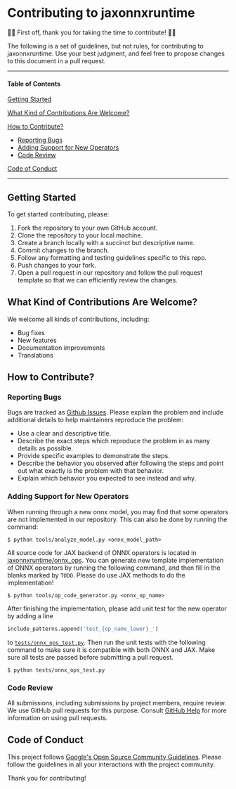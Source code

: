 # Contributing to jaxonnxruntime

🎉🎉 First off, thank you for taking the time to contribute! 🎉🎉

The following is a set of guidelines, but not rules, for contributing to jaxonnxruntime.
Use your best judgment, and feel free to propose changes to this document in a pull request.

---

#### Table of Contents

[Getting Started](#getting-started)

[What Kind of Contributions Are Welcome?](#what-kind-of-contributions-are-welcome)

[How to Contribute?](#how-to-contribute)
* [Reporting Bugs](#reporting-bugs)
* [Adding Support for New Operators](#adding-support-for-new-operators)
* [Code Review](#code-review)

[Code of Conduct](#code-of-conduct)

---

## Getting Started

To get started contributing, please:

1. Fork the repository to your own GitHub account.
2. Clone the repository to your local machine.
3. Create a branch locally with a succinct but descriptive name.
4. Commit changes to the branch.
5. Follow any formatting and testing guidelines specific to this repo.
6. Push changes to your fork.
7. Open a pull request in our repository and follow the pull request template so that we can efficiently review the changes.

## What Kind of Contributions Are Welcome?

We welcome all kinds of contributions, including:

* Bug fixes
* New features
* Documentation improvements
* Translations

## How to Contribute?

### Reporting Bugs

<!--- Maybe add a bug report template? --->
Bugs are tracked as [Github Issues](https://docs.github.com/en/issues/tracking-your-work-with-issues/about-issues).
Please explain the problem and include additional details to help maintainers reproduce the problem:

* Use a clear and descriptive title.
* Describe the exact steps which reproduce the problem in as many details as possible.
* Provide specific examples to demonstrate the steps.
* Describe the behavior you observed after following the steps and point out what exactly is the problem with that behavior.
* Explain which behavior you expected to see instead and why.

### Adding Support for New Operators

When running through a new onnx model, you may find that some operators are not implemented in our repository.
This can also be done by running the command:
```shell
$ python tools/analyze_model.py <onnx_model_path>
```
All source code for JAX backend of ONNX operators is located in [jaxonnxruntime/onnx_ops](https://github.com/google/jaxonnxruntime/tree/main/jaxonnxruntime/onnx_ops).
You can generate new template implementation of ONNX operators by running the following command, and then fill in the blanks marked by ```TODO```.
Please do use JAX methods to do the implementation!
```shell
$ python tools/op_code_generator.py <onnx_op_name>
```

After finishing the implementation, please add unit test for the new operator by adding a line
```python
include_patterns.append('test_{op_name_lower}_')
```
to [```tests/onnx_ops_test.py```](https://github.com/google/jaxonnxruntime/blob/main/tests/onnx_ops_test.py).
Then run the unit tests with the following command to make sure it is compatible with both ONNX and JAX.
Make sure all tests are passed before submitting a pull request.
```shell
$ python tests/onnx_ops_test.py
```

### Code Review

All submissions, including submissions by project members, require review. We use GitHub pull requests for this purpose.
Consult [GitHub Help](https://docs.github.com/en/pull-requests/collaborating-with-pull-requests/proposing-changes-to-your-work-with-pull-requests/about-pull-requests) for more information on using pull requests.
<!--- Maybe add a pull request template? --->

## Code of Conduct

This project follows [Google's Open Source Community Guidelines](https://opensource.google/conduct/).
Please follow the guidelines in all your interactions with the project community.

Thank you for contributing!
